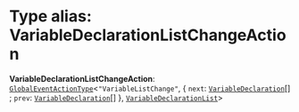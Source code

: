 # Type alias: VariableDeclarationListChangeAction

**VariableDeclarationListChangeAction**: [`GlobalEventActionType`](/en/auto-docs/variable-plugin/interfaces/GlobalEventActionType.md)<`"VariableListChange"`, { `next`: [`VariableDeclaration`](/en/auto-docs/variable-plugin/classes/VariableDeclaration.md)\[] ; `prev`: [`VariableDeclaration`](/en/auto-docs/variable-plugin/classes/VariableDeclaration.md)\[]  }, [`VariableDeclarationList`](/en/auto-docs/variable-plugin/classes/VariableDeclarationList.md)>
